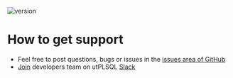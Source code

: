 ![version](https://img.shields.io/badge/version-v3.1.11.3561--develop-blue.svg)

# How to get support

- Feel free to post questions, bugs or issues in the [issues area of GitHub](https://github.com/utPLSQL/utPLSQL/issues)
- [Join](https://join.slack.com/t/utplsql/shared_invite/zt-d6zor80g-WWqAhbLWioJZUtLYeXetzA) developers team on utPLSQL [Slack](https://utplsql.slack.com/)
